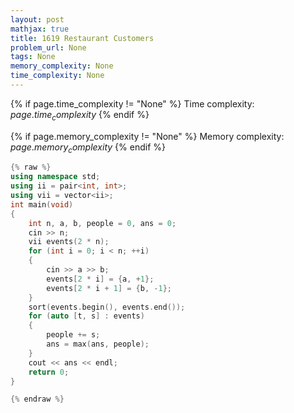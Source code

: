 ```yaml
---
layout: post
mathjax: true
title: 1619 Restaurant Customers
problem_url: None
tags: None
memory_complexity: None
time_complexity: None
---
```




{% if page.time_complexity != "None" %}
Time complexity: ${{ page.time_complexity }}$
{% endif %}

{% if page.memory_complexity != "None" %}
Memory complexity: ${{ page.memory_complexity }}$
{% endif %}

```cpp
{% raw %}
using namespace std;
using ii = pair<int, int>;
using vii = vector<ii>;
int main(void)
{
    int n, a, b, people = 0, ans = 0;
    cin >> n;
    vii events(2 * n);
    for (int i = 0; i < n; ++i)
    {
        cin >> a >> b;
        events[2 * i] = {a, +1};
        events[2 * i + 1] = {b, -1};
    }
    sort(events.begin(), events.end());
    for (auto [t, s] : events)
    {
        people += s;
        ans = max(ans, people);
    }
    cout << ans << endl;
    return 0;
}

{% endraw %}
```